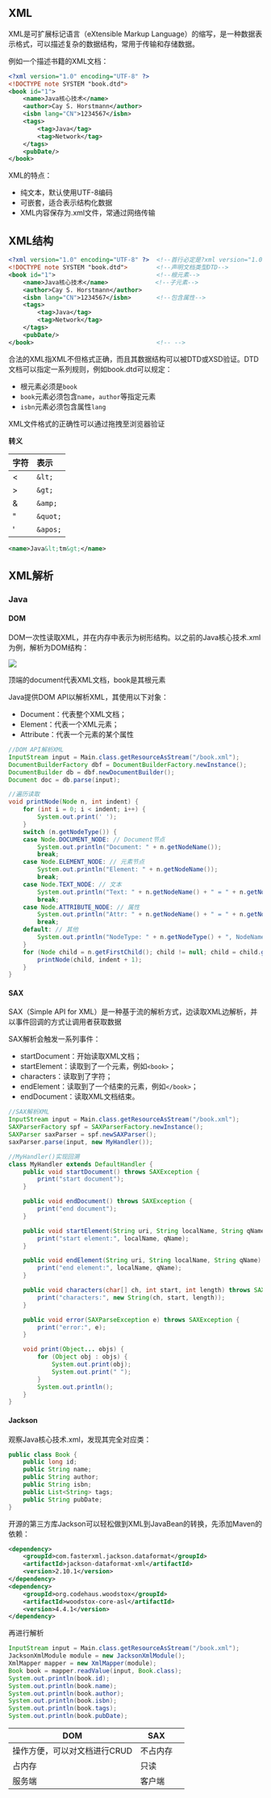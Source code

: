 ## XML

XML是可扩展标记语言（eXtensible Markup Language）的缩写，是一种数据表示格式，可以描述复杂的数据结构，常用于传输和存储数据。

例如一个描述书籍的XML文档：

```xml
<?xml version="1.0" encoding="UTF-8" ?>
<!DOCTYPE note SYSTEM "book.dtd">
<book id="1">
    <name>Java核心技术</name>
    <author>Cay S. Horstmann</author>
    <isbn lang="CN">1234567</isbn>
    <tags>
        <tag>Java</tag>
        <tag>Network</tag>
    </tags>
    <pubDate/>
</book>
```

XML的特点：

+ 纯文本，默认使用UTF-8编码
+ 可嵌套，适合表示结构化数据
+ XML内容保存为.xml文件，常通过网络传输

## XML结构

```xml
<?xml version="1.0" encoding="UTF-8" ?>	 <!--首行必定是?xml version="1.0"以及可选编码-->
<!DOCTYPE note SYSTEM "book.dtd">        <!--声明文档类型DTD-->
<book id="1">							 <!--根元素-->
    <name>Java核心技术</name>			  <!--子元素-->
    <author>Cay S. Horstmann</author>
    <isbn lang="CN">1234567</isbn>		 <!--包含属性-->
    <tags>
        <tag>Java</tag>
        <tag>Network</tag>
    </tags>
    <pubDate/>
</book>									 <!-- -->
```

合法的XML指XML不但格式正确，而且其数据结构可以被DTD或XSD验证。DTD文档可以指定一系列规则，例如book.dtd可以规定：

+ 根元素必须是`book`
+ `book`元素必须包含`name`，`author`等指定元素
+ `isbn`元素必须包含属性`lang`

XML文件格式的正确性可以通过拖拽至浏览器验证

**转义**

| 字符 | 表示       |
| :--- | :--------- |
| <    | ``&lt;``   |
| >    | ``&gt;``   |
| &    | ``&amp;``  |
| "    | ``&quot;`` |
| '    | ``&apos;`` |

```xml
<name>Java&lt;tm&gt;</name>
```

## XML解析

### Java

#### DOM

DOM一次性读取XML，并在内存中表示为树形结构。以之前的Java核心技术.xml为例，解析为DOM结构：

![](https://raw.githubusercontent.com/xyxxxxx/image/master/adipfojh4ovejnthkfqe.PNG)

顶端的document代表XML文档，book是其根元素

Java提供DOM API以解析XML，其使用以下对象：

- Document：代表整个XML文档；
- Element：代表一个XML元素；
- Attribute：代表一个元素的某个属性

```java
//DOM API解析XML
InputStream input = Main.class.getResourceAsStream("/book.xml");
DocumentBuilderFactory dbf = DocumentBuilderFactory.newInstance();
DocumentBuilder db = dbf.newDocumentBuilder();
Document doc = db.parse(input);

//遍历读取
void printNode(Node n, int indent) {
    for (int i = 0; i < indent; i++) {
        System.out.print(' ');
    }
    switch (n.getNodeType()) {
    case Node.DOCUMENT_NODE: // Document节点
        System.out.println("Document: " + n.getNodeName());
        break;
    case Node.ELEMENT_NODE: // 元素节点
        System.out.println("Element: " + n.getNodeName());
        break;
    case Node.TEXT_NODE: // 文本
        System.out.println("Text: " + n.getNodeName() + " = " + n.getNodeValue());
        break;
    case Node.ATTRIBUTE_NODE: // 属性
        System.out.println("Attr: " + n.getNodeName() + " = " + n.getNodeValue());
        break;
    default: // 其他
        System.out.println("NodeType: " + n.getNodeType() + ", NodeName: " + n.getNodeName());
    }
    for (Node child = n.getFirstChild(); child != null; child = child.getNextSibling()) {
        printNode(child, indent + 1);
    }
}
```

#### SAX

SAX（Simple API for XML）是一种基于流的解析方式，边读取XML边解析，并以事件回调的方式让调用者获取数据

SAX解析会触发一系列事件：

- startDocument：开始读取XML文档；
- startElement：读取到了一个元素，例如`<book>`；
- characters：读取到了字符；
- endElement：读取到了一个结束的元素，例如`</book>`；
- endDocument：读取XML文档结束。

```java
//SAX解析XML
InputStream input = Main.class.getResourceAsStream("/book.xml");
SAXParserFactory spf = SAXParserFactory.newInstance();
SAXParser saxParser = spf.newSAXParser();
saxParser.parse(input, new MyHandler());

//MyHandler()实现回溯
class MyHandler extends DefaultHandler {
    public void startDocument() throws SAXException {
        print("start document");
    }

    public void endDocument() throws SAXException {
        print("end document");
    }

    public void startElement(String uri, String localName, String qName, Attributes attributes) throws SAXException {
        print("start element:", localName, qName);
    }

    public void endElement(String uri, String localName, String qName) throws SAXException {
        print("end element:", localName, qName);
    }

    public void characters(char[] ch, int start, int length) throws SAXException {
        print("characters:", new String(ch, start, length));
    }

    public void error(SAXParseException e) throws SAXException {
        print("error:", e);
    }

    void print(Object... objs) {
        for (Object obj : objs) {
            System.out.print(obj);
            System.out.print(" ");
        }
        System.out.println();
    }
}
```

#### Jackson

观察Java核心技术.xml，发现其完全对应类：

```java
public class Book {
    public long id;
    public String name;
    public String author;
    public String isbn;
    public List<String> tags;
    public String pubDate;
}
```

开源的第三方库Jackson可以轻松做到XML到JavaBean的转换，先添加Maven的依赖：

```xml
<dependency>
    <groupId>com.fasterxml.jackson.dataformat</groupId>
    <artifactId>jackson-dataformat-xml</artifactId>
    <version>2.10.1</version>
</dependency>
<dependency>
    <groupId>org.codehaus.woodstox</groupId>
    <artifactId>woodstox-core-asl</artifactId>
    <version>4.4.1</version>
</dependency>
```

再进行解析

```java
InputStream input = Main.class.getResourceAsStream("/book.xml");
JacksonXmlModule module = new JacksonXmlModule();
XmlMapper mapper = new XmlMapper(module);
Book book = mapper.readValue(input, Book.class);
System.out.println(book.id);
System.out.println(book.name);
System.out.println(book.author);
System.out.println(book.isbn);
System.out.println(book.tags);
System.out.println(book.pubDate);
```

| DOM                          | SAX      |      |
| ---------------------------- | -------- | ---- |
| 操作方便，可以对文档进行CRUD | 不占内存 |      |
| 占内存                       | 只读     |      |
| 服务端                       | 客户端   |      |


